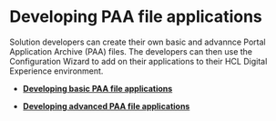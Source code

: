 # Developing PAA file applications

Solution developers can create their own basic and advannce Portal Application Archive \(PAA\) files. The developers can then use the Configuration Wizard to add on their applications to their HCL Digital Experience environment.

-   **[Developing basic PAA file applications](../paa/developing_basic_paa_app/index.md)**  

-   **[Developing advanced PAA file applications](../paa/developing_adv_paa_app/index.md)**  



